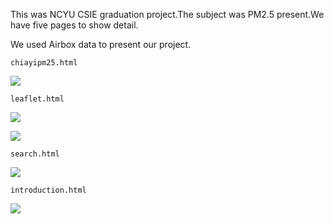 This was NCYU CSIE graduation project.The subject was PM2.5 present.We have five pages to show detail.

We used Airbox data to present our project.

`chiayipm25.html`

![](https://i.imgur.com/yIMiqwu.jpg)

`leaflet.html`

![](https://i.imgur.com/w6Vu2bp.png)

![](https://i.imgur.com/Rf2ChcV.png)

`search.html`

![](https://i.imgur.com/cP6vRnv.png)

`introduction.html`

![](https://i.imgur.com/NsAfaH4.png)
